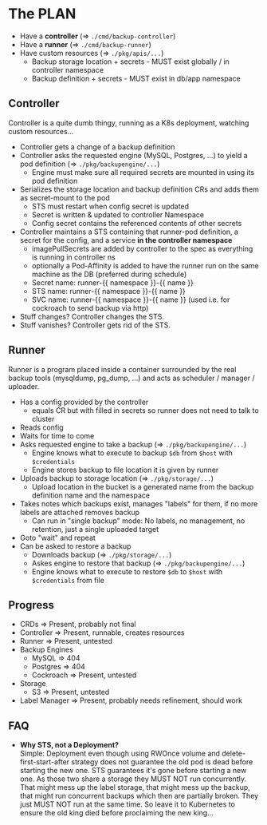 # The PLAN

- Have a **controller** (=> `./cmd/backup-controller`)
- Have a **runner** (=> `./cmd/backup-runner`)
- Have custom resources (=> `./pkg/apis/...`)
    - Backup storage location + secrets - MUST exist globally / in controller namespace
    - Backup definition + secrets - MUST exist in db/app namespace

## Controller

Controller is a quite dumb thingy, running as a K8s deployment, watching custom resources…

- Controller gets a change of a backup definition
- Controller asks the requested engine (MySQL, Postgres, …) to yield a pod definition (=> `./pkg/backupengine/...`)
    - Engine must make sure all required secrets are mounted in using its pod definition
- Serializes the storage location and backup definition CRs and adds them as secret-mount to the pod
    - STS must restart when config secret is updated
    - Secret is written & updated to controller Namespace
    - Config secret contains the referenced contents of other secrets
- Controller maintains a STS containing that runner-pod definition, a secret for the config, and a service **in the controller namespace**
    - imagePullSecrets are added by controller to the spec as everything is running in controller ns
    - optionally a Pod-Affinity is added to have the runner run on the same machine as the DB (preferred during schedule)
    - Secret name: runner-{{ namespace }}-{{ name }}
    - STS name: runner-{{ namespace }}-{{ name }}
    - SVC name: runner-{{ namespace }}-{{ name }} (used i.e. for cockroach to send backup via http)
- Stuff changes? Controller changes the STS.
- Stuff vanishes? Controller gets rid of the STS.

## Runner

Runner is a program placed inside a container surrounded by the real backup tools (mysqldump, pg\_dump, …) and acts as scheduler / manager / uploader.

- Has a config provided by the controller
    - equals CR but with filled in secrets so runner does not need to talk to cluster
- Reads config
- Waits for time to come
- Asks requested engine to take a backup (=> `./pkg/backupengine/...`)
    - Engine knows what to execute to backup `$db` from `$host` with `$credentials`
    - Engine stores backup to file location it is given by runner
- Uploads backup to storage location (=> `./pkg/storage/...`)
    - Upload location in the bucket is a generated name from the backup definition name and the namespace
- Takes notes which backups exist, manages "labels" for them, if no more labels are attached removes backup
    - Can run in "single backup" mode: No labels, no management, no retention, just a single uploaded target
- Goto "wait" and repeat
- Can be asked to restore a backup
    - Downloads backup (=> `./pkg/storage/...`)
    - Askes engine to restore that backup (=> `./pkg/backupengine/...`)
    - Engine knows what to execute to restore `$db` to `$host` with `$credentials` from file

## Progress

- CRDs => Present, probably not final
- Controller => Present, runnable, creates resources
- Runner => Present, untested
- Backup Engines
    - MySQL => 404
    - Postgres => 404
    - Cockroach => Present, untested
- Storage
    - S3 => Present, untested
- Label Manager => Present, probably needs refinement, should work

## FAQ

- **Why STS, not a Deployment?**  
  Simple: Deployment even though using RWOnce volume and delete-first-start-after strategy does not guarantee the old pod is dead before starting the new one. STS guarantees it's gone before starting a new one. As those two share a storage they MUST NOT run concurrently. That might mess up the label storage, that might mess up the backup, that might run concurrent backups which then are partially broken. They just MUST NOT run at the same time. So leave it to Kubernetes to ensure the old king died before proclaiming the new king…
